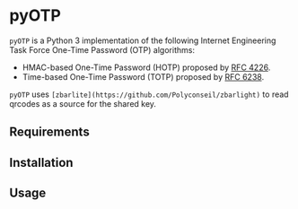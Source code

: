 # pyOTP
`pyOTP` is a Python 3 implementation of the following Internet Engineering Task Force One-Time Password (OTP) algorithms:

* HMAC-based One-Time Password (HOTP) proposed by [RFC 4226](https://tools.ietf.org/html/rfc4226).
* Time-based One-Time Password (TOTP) proposed by [RFC 6238](https://tools.ietf.org/html/rfc6238).

`pyOTP` uses `[zbarlite](https://github.com/Polyconseil/zbarlight)` to read qrcodes as a source for the shared key.

## Requirements

## Installation

## Usage
